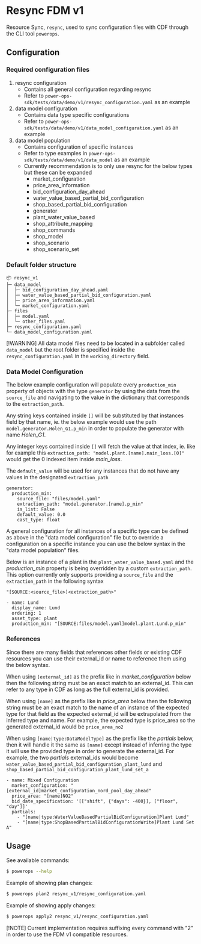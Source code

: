 # Resync FDM v1

Resource Sync, `resync`, used to sync configuration files with CDF through the CLI tool `powerops`.

## Configuration

### Required configuration files

1. resync configuration
   - Contains all general configuration regarding resync
   - Refer to `power-ops-sdk/tests/data/demo/v1/resync_configuration.yaml` as an example
2. data model configuration
   - Contains data type specific configurations
   - Refer to `power-ops-sdk/tests/data/demo/v1/data_model_configuration.yaml` as an example
3. data model population
   - Contains configuration of specific instances
   - Refer to type examples in `power-ops-sdk/tests/data/demo/v1/data_model` as an example
   - Currently recommendation is to only use resync for the below types but these can be expanded
     - market_configuration
     - price_area_information
     - bid_configuration_day_ahead
     - water_value_based_partial_bid_configuration
     - shop_based_partial_bid_configuration
     - generator
     - plant_water_value_based
     - shop_attribute_mapping
     - shop_commands
     - shop_model
     - shop_scenario
     - shop_scenario_set

### Default folder structure

```
📦 resync_v1
├─ data_model
│  ├─ bid_configuration_day_ahead.yaml
│  ├─ water_value_based_partial_bid_configuration.yaml
│  ├─ price_area_information.yaml
│  └─ market_configuration.yaml
├─ files
│  ├─ model.yaml
│  └─ other_files.yaml
├─ resync_configuration.yaml
└─ data_model_configuration.yaml
```

[!WARNING]
All data model files need to be located in a subfolder called  `data_model` but the root folder is specified inside
the `resync_configuration.yaml` in the `working_directory` field.

### Data Model Configuration

The below example configuration will populate every `production_min` property of objects with the type `generator`
by using the data from the `source_file` and navigating to the value in the dictionary that corresponds to the
`extraction_path`.

Any string keys contained inside `[]` will be substituted by that instances field by that name, ie. the below
example would use the path `model.generator.Holen_G1.p_min` in order to populate the generator with name *Holen_G1*.

Any integer keys contained inside `[]` will fetch the value at that index, ie. like for example this
`extraction_path: "model.plant.[name].main_loss.[0]"` would get the 0 indexed item inside *main_loss*.

The `default_value` will be used for any instances that do not have any values in the designated `extraction_path`

```
generator:
  production_min:
    source_file: "files/model.yaml"
    extraction_path: "model.generator.[name].p_min"
    is_list: False
    default_value: 0.0
    cast_type: float
```

A general configuration for all instances of a specific type can be defined as above in the "data model configuration"
file but to override a configuration on a specific instance you can use the below syntax in the "data model population"
files.

Below is an instance of a plant in the `plant_water_value_based.yaml` and the *production_min* property is being
overridden by a custom `extraction_path`. This option currently only supports providing a `source_file` and the
`extraction_path` in the following syntax

`"[SOURCE:<source_file>]<extraction_path>"`

```
- name: Lund
  display_name: Lund
  ordering: 1
  asset_type: plant
  production_min: "[SOURCE:files/model.yaml]model.plant.Lund.p_min"
```

### References

Since there are many fields that references other fields or existing CDF resources you can use their external_id or
name to reference them using the below syntax.

When using `[external_id]` as the prefix like in *market_configuration* below then the following string must be an
exact match to an external_id. This can refer to any type in CDF as long as the full external_id is provided.

When using `[name]` as the prefix like in *price_area* below then the following string must be an exact match to the
name of an instance of the expected type for that field as the expected external_id will be extrapolated from the
inferred type and name. For example, the expected type is price_area so the generated external_id would be
`price_area_no2`

When using `[name|type:DataModelType]` as the prefix like the *partials* below, then it will handle it the same as
`[name]` except instead of inferring the type it will use the provided type in order to generate the external_id.
For example, the two *partials* external_ids would become `water_value_based_partial_bid_configuration_plant_lund` and
`shop_based_partial_bid_configuration_plant_lund_set_a`

```
- name: Mixed Configuration
  market_configuration: "[external_id]market_configuration_nord_pool_day_ahead"
  price_area: "[name]NO2"
  bid_date_specification: '[["shift", {"days": -400}], ["floor", "day"]]'
  partials:
    - "[name|type:WaterValueBasedPartialBidConfiguration]Plant Lund"
    - "[name|type:ShopBasedPartialBidConfigurationWrite]Plant Lund Set A"
```

## Usage

See available commands:

```bash
$ powerops --help
```

Example of showing plan changes:

```bash
$ powerops plan2 resync_v1/resync_configuration.yaml
```

Example of showing apply changes:

```bash
$ powerops apply2 resync_v1/resync_configuration.yaml
```

[!NOTE]
Current implementation requires suffixing every command with "2" in order to use the FDM v1 compatible resources.
